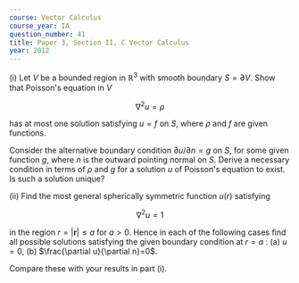 ```yaml
---
course: Vector Calculus
course_year: IA
question_number: 41
title: Paper 3, Section II, C Vector Calculus
year: 2012
---
```




(i) Let $V$ be a bounded region in $\mathbb{R}^{3}$ with smooth boundary $S=\partial V$. Show that Poisson's equation in $V$

$$\nabla^{2} u=\rho$$

has at most one solution satisfying $u=f$ on $S$, where $\rho$ and $f$ are given functions.

Consider the alternative boundary condition $\partial u / \partial n=g$ on $S$, for some given function $g$, where $n$ is the outward pointing normal on $S$. Derive a necessary condition in terms of $\rho$ and $g$ for a solution $u$ of Poisson's equation to exist. Is such a solution unique?

(ii) Find the most general spherically symmetric function $u(r)$ satisfying

$$\nabla^{2} u=1$$

in the region $r=|\mathbf{r}| \leqslant a$ for $a>0$. Hence in each of the following cases find all possible solutions satisfying the given boundary condition at $r=a$ :
(a) $u=0$,
(b) $\frac{\partial u}{\partial n}=0$.

Compare these with your results in part (i).